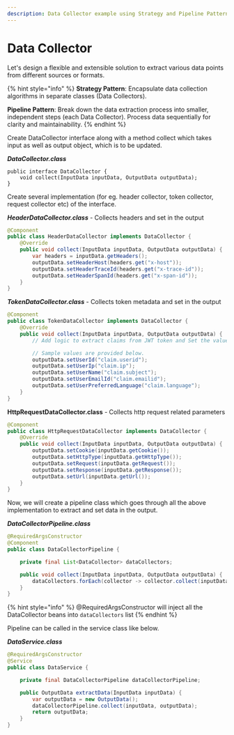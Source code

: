 ```yaml
---
description: Data Collector example using Strategy and Pipeline Pattern
---
```


# Data Collector

Let's design a flexible and extensible solution to extract various data points from different sources or formats.

{% hint style="info" %}
**Strategy Pattern**: Encapsulate data collection algorithms in separate classes (Data Collectors).&#x20;

**Pipeline Pattern**: Break down the data extraction process into smaller, independent steps (each Data Collector). Process data sequentially for clarity and maintainability.
{% endhint %}



Create DataCollector interface along with a method collect which takes input as well as output object, which is to be updated.

_**DataCollector.class**_

```
public interface DataCollector {
    void collect(InputData inputData, OutputData outputData);
}
```



Create several implementation (for eg. header collector, token collector, request collector etc) of the interface.

_**HeaderDataCollector.class**_ - Collects headers and set in the output

```java
@Component
public class HeaderDataCollector implements DataCollector {
    @Override
    public void collect(InputData inputData, OutputData outputData) {
        var headers = inputData.getHeaders();
        outputData.setHeaderHost(headers.get("x-host"));
        outputData.setHeaderTraceId(headers.get("x-trace-id"));
        outputData.setHeaderSpanId(headers.get("x-span-id"));
    }
}
```

_**TokenDataCollector.class**_ - Collects token metadata and set in the output

```java
@Component
public class TokenDataCollector implements DataCollector {
    @Override
    public void collect(InputData inputData, OutputData outputData) {
        // Add logic to extract claims from JWT token and Set the values accordingly.

        // Sample values are provided below.
        outputData.setUserId("claim.userid");
        outputData.setUserIp("claim.ip");
        outputData.setUserName("claim.subject");
        outputData.setUserEmailId("claim.emailid");
        outputData.setUserPreferredLanguage("claim.language");
    }
}
```

**HttpRequestDataCollector.class** - Collects http request related parameters

```java
@Component
public class HttpRequestDataCollector implements DataCollector {
    @Override
    public void collect(InputData inputData, OutputData outputData) {
        outputData.setCookie(inputData.getCookie());
        outputData.setHttpType(inputData.getHttpType());
        outputData.setRequest(inputData.getRequest());
        outputData.setResponse(inputData.getResponse());
        outputData.setUrl(inputData.getUrl());
    }
}
```



Now, we will create a pipeline class which goes through all the above implementation to extract and set data in the output.

_**DataCollectorPipeline.class**_

```java
@RequiredArgsConstructor
@Component
public class DataCollectorPipeline {

    private final List<DataCollector> dataCollectors;

    public void collect(InputData inputData, OutputData outputData) {
        dataCollectors.forEach(collector -> collector.collect(inputData, outputData));
    }
}
```

{% hint style="info" %}
@RequiredArgsConstructor will inject all the DataCollector beans into `dataCollectors` list&#x20;
{% endhint %}



Pipeline can be called in the service class like below.

_**DataService.class**_

```java
@RequiredArgsConstructor
@Service
public class DataService {

    private final DataCollectorPipeline dataCollectorPipeline;

    public OutputData extractData(InputData inputData) {
        var outputData = new OutputData();
        dataCollectorPipeline.collect(inputData, outputData);
        return outputData;
    }
}
```

